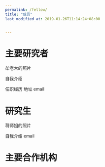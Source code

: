```yaml
---
permalink: /fellow/
title: "成员"
last_modified_at: 2019-01-26T11:14:24+08:00


---
```


# 主要研究者

牟老大的照片

自我介绍

任职经历
地址 
email

# 研究生

蒋师姐的照片

自我介绍
email

# 主要合作机构